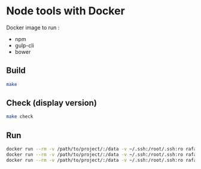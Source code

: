 # Node tools with Docker

Docker image to run :
- npm
- gulp-cli
- bower

## Build

```bash
make
```

## Check (display version)
```bash
make check
```

## Run

```bash
docker run --rm -v /path/to/project/:/data -v ~/.ssh:/root/.ssh:ro rafache/node-tools npm -v
docker run --rm -v /path/to/project/:/data -v ~/.ssh:/root/.ssh:ro rafache/node-tools bower
docker run --rm -v /path/to/project/:/data -v ~/.ssh:/root/.ssh:ro rafache/node-tools gulp
```